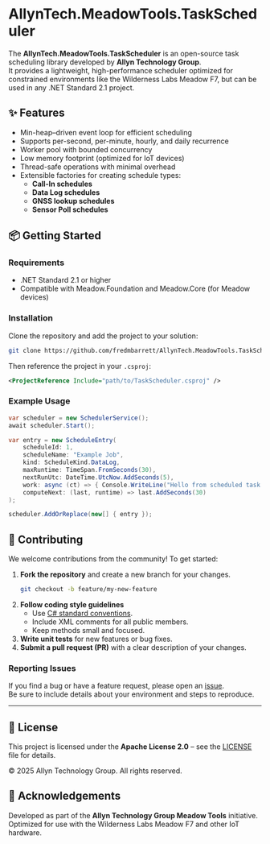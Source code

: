 # AllynTech.MeadowTools.TaskScheduler

The **AllynTech.MeadowTools.TaskScheduler** is an open-source task scheduling library developed by **Allyn Technology Group**.  
It provides a lightweight, high-performance scheduler optimized for constrained environments like the Wilderness Labs Meadow F7, but can be used in any .NET Standard 2.1 project.

## ✨ Features
- Min-heap–driven event loop for efficient scheduling
- Supports per-second, per-minute, hourly, and daily recurrence
- Worker pool with bounded concurrency
- Low memory footprint (optimized for IoT devices)
- Thread-safe operations with minimal overhead
- Extensible factories for creating schedule types:
  - **Call-In schedules**
  - **Data Log schedules**
  - **GNSS lookup schedules**
  - **Sensor Poll schedules**

## 📦 Getting Started

### Requirements
- .NET Standard 2.1 or higher
- Compatible with Meadow.Foundation and Meadow.Core (for Meadow devices)

### Installation
Clone the repository and add the project to your solution:

```bash
git clone https://github.com/fredmbarrett/AllynTech.MeadowTools.TaskScheduler.git
```

Then reference the project in your `.csproj`:

```xml
<ProjectReference Include="path/to/TaskScheduler.csproj" />
```

### Example Usage

```csharp
var scheduler = new SchedulerService();
await scheduler.Start();

var entry = new ScheduleEntry(
    scheduleId: 1,
    scheduleName: "Example Job",
    kind: ScheduleKind.DataLog,
    maxRuntime: TimeSpan.FromSeconds(30),
    nextRunUtc: DateTime.UtcNow.AddSeconds(5),
    work: async (ct) => { Console.WriteLine("Hello from scheduled task!"); },
    computeNext: (last, runtime) => last.AddSeconds(30)
);

scheduler.AddOrReplace(new[] { entry });
```

## 🤝 Contributing

We welcome contributions from the community! To get started:

1. **Fork the repository** and create a new branch for your changes.  
   ```bash
   git checkout -b feature/my-new-feature
   ```
2. **Follow coding style guidelines**  
   - Use [C# standard conventions](https://learn.microsoft.com/en-us/dotnet/csharp/fundamentals/coding-style/coding-conventions).  
   - Include XML comments for all public members.  
   - Keep methods small and focused.  
3. **Write unit tests** for new features or bug fixes.  
4. **Submit a pull request (PR)** with a clear description of your changes.  

### Reporting Issues
If you find a bug or have a feature request, please open an [issue](https://github.com/fredmbarrett/AllynTech.MeadowTools.TaskScheduler/issues).  
Be sure to include details about your environment and steps to reproduce.

---

## 📜 License
This project is licensed under the **Apache License 2.0** – see the [LICENSE](LICENSE.txt) file for details.  

© 2025 Allyn Technology Group. All rights reserved.

## 🙌 Acknowledgements
Developed as part of the **Allyn Technology Group Meadow Tools** initiative.  
Optimized for use with the Wilderness Labs Meadow F7 and other IoT hardware.
